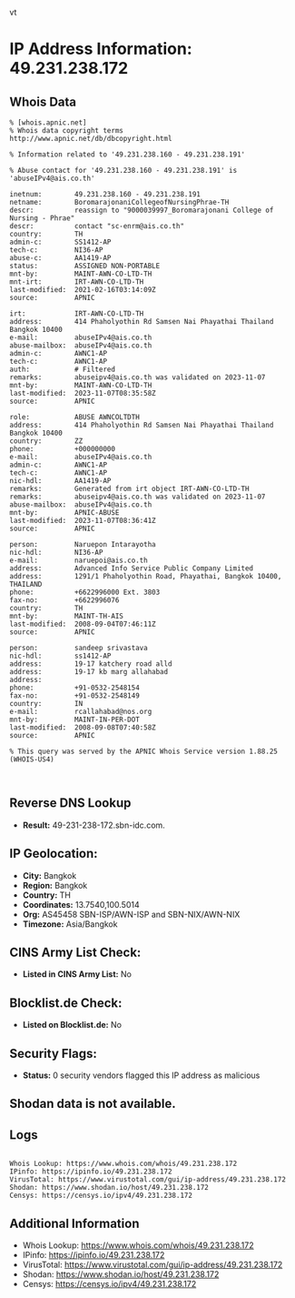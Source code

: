 vt
# IP Address Information: 49.231.238.172

## Whois Data
```
% [whois.apnic.net]
% Whois data copyright terms    http://www.apnic.net/db/dbcopyright.html

% Information related to '49.231.238.160 - 49.231.238.191'

% Abuse contact for '49.231.238.160 - 49.231.238.191' is 'abuseIPv4@ais.co.th'

inetnum:        49.231.238.160 - 49.231.238.191
netname:        BoromarajonaniCollegeofNursingPhrae-TH
descr:          reassign to "9000039997_Boromarajonani College of Nursing - Phrae"
descr:          contact "sc-enrm@ais.co.th"
country:        TH
admin-c:        SS1412-AP
tech-c:         NI36-AP
abuse-c:        AA1419-AP
status:         ASSIGNED NON-PORTABLE
mnt-by:         MAINT-AWN-CO-LTD-TH
mnt-irt:        IRT-AWN-CO-LTD-TH
last-modified:  2021-02-16T03:14:09Z
source:         APNIC

irt:            IRT-AWN-CO-LTD-TH
address:        414 Phaholyothin Rd Samsen Nai Phayathai Thailand Bangkok 10400
e-mail:         abuseIPv4@ais.co.th
abuse-mailbox:  abuseIPv4@ais.co.th
admin-c:        AWNC1-AP
tech-c:         AWNC1-AP
auth:           # Filtered
remarks:        abuseipv4@ais.co.th was validated on 2023-11-07
mnt-by:         MAINT-AWN-CO-LTD-TH
last-modified:  2023-11-07T08:35:58Z
source:         APNIC

role:           ABUSE AWNCOLTDTH
address:        414 Phaholyothin Rd Samsen Nai Phayathai Thailand Bangkok 10400
country:        ZZ
phone:          +000000000
e-mail:         abuseIPv4@ais.co.th
admin-c:        AWNC1-AP
tech-c:         AWNC1-AP
nic-hdl:        AA1419-AP
remarks:        Generated from irt object IRT-AWN-CO-LTD-TH
remarks:        abuseipv4@ais.co.th was validated on 2023-11-07
abuse-mailbox:  abuseIPv4@ais.co.th
mnt-by:         APNIC-ABUSE
last-modified:  2023-11-07T08:36:41Z
source:         APNIC

person:         Naruepon Intarayotha
nic-hdl:        NI36-AP
e-mail:         naruepoi@ais.co.th
address:        Advanced Info Service Public Company Limited
address:        1291/1 Phaholyothin Road, Phayathai, Bangkok 10400, THAILAND
phone:          +6622996000 Ext. 3803
fax-no:         +6622996076
country:        TH
mnt-by:         MAINT-TH-AIS
last-modified:  2008-09-04T07:46:11Z
source:         APNIC

person:         sandeep srivastava
nic-hdl:        ss1412-AP
address:        19-17 katchery road alld
address:        19-17 kb marg allahabad
address:
phone:          +91-0532-2548154
fax-no:         +91-0532-2548149
country:        IN
e-mail:         rcallahabad@nos.org
mnt-by:         MAINT-IN-PER-DOT
last-modified:  2008-09-08T07:40:58Z
source:         APNIC

% This query was served by the APNIC Whois Service version 1.88.25 (WHOIS-US4)



```
## Reverse DNS Lookup
- **Result:** 49-231-238-172.sbn-idc.com.

## IP Geolocation:
- **City:** Bangkok
- **Region:** Bangkok
- **Country:** TH
- **Coordinates:** 13.7540,100.5014
- **Org:** AS45458 SBN-ISP/AWN-ISP and SBN-NIX/AWN-NIX
- **Timezone:** Asia/Bangkok

## CINS Army List Check:
- **Listed in CINS Army List:** 
No

## Blocklist.de Check:
- **Listed on Blocklist.de:** 
No

## Security Flags:
- **Status:** 0 security vendors flagged this IP address as malicious

## Shodan data is not available.

## Logs
```

Whois Lookup: https://www.whois.com/whois/49.231.238.172
IPinfo: https://ipinfo.io/49.231.238.172
VirusTotal: https://www.virustotal.com/gui/ip-address/49.231.238.172
Shodan: https://www.shodan.io/host/49.231.238.172
Censys: https://censys.io/ipv4/49.231.238.172

```
## Additional Information
- Whois Lookup: https://www.whois.com/whois/49.231.238.172
- IPinfo: https://ipinfo.io/49.231.238.172
- VirusTotal: https://www.virustotal.com/gui/ip-address/49.231.238.172
- Shodan: https://www.shodan.io/host/49.231.238.172
- Censys: https://censys.io/ipv4/49.231.238.172

